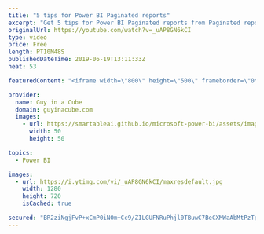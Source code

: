 ```yaml
---
title: "5 tips for Power BI Paginated reports"
excerpt: "Get 5 tips for Power BI Paginated reports from Paginated report bear, Chris Finlan and Patrick! These 5 tips can help you on your journey with Power BI Paginated reports.  ******** LET'S CONNECT! ********  -- http://twitter.com/guyinacube -- http://twitter.com/awsaxton -- http://twitter.com/patrickdba"
originalUrl: https://youtube.com/watch?v=_uAP8GN6kCI
type: video
price: Free
length: PT10M48S
publishedDateTime: 2019-06-19T13:11:33Z
heat: 53

featuredContent: "<iframe width=\"800\" height=\"500\" frameborder=\"0\" src=\"https://www.youtube.com/embed/_uAP8GN6kCI\" allow=\"accelerometer; autoplay; encrypted-media; gyroscope; picture-in-picture\" allowfullscreen></iframe>"

provider:
  name: Guy in a Cube
  domain: guyinacube.com
  images:
    - url: https://smartableai.github.io/microsoft-power-bi/assets/images/organizations/guyinacube.com-50x50.jpg
      width: 50
      height: 50

topics:
  - Power BI

images:
  - url: https://i.ytimg.com/vi/_uAP8GN6kCI/maxresdefault.jpg
    width: 1280
    height: 720
    isCached: true

secured: "BR2ziNgjFvP+xCmP0iN0m+Cc9/ZILGUFNRuPhjl0TBuwC7BeCXMWaAbMtPzTgepC9KR1Z3DU39SCE14U+r3wjVxE8Bh+YeUNHDxDuBAdb5L0YvJnwplGTR7xABPAzuAI2yi/GcQqEshLkR8iHhOFTD6/EfxXd5frzRRlg02Uq5BQiXAU9E33tZCe6E4cd9V0C5+cUB7eyV6aCy8Vcycs50gjbh01gAQR2oYewzTDM9lwxDVSoBbkdEQr5wFCbuEmI36gJCpB83fANckt14efshzxn8GPxKY9f9kvUe143ah6+1WfbpYcPclBEOPha0oyo27uq4Iu2bBKmP0cLGvfhHzcGy+qDJX61rG5B44y72c2uTNQF70mpLoJfZjcORXEkIWhLyYs/Ypka8cnhiwfkbWgyYq7d6ETFgU9UxNcY5A=;b4d6Ui/BLXn7JmcXHrw4kQ=="
---
```



